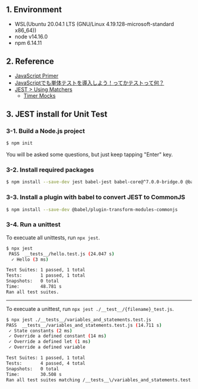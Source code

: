 ## 1. Environment

* WSL(Ubuntu 20.04.1 LTS (GNU/Linux 4.19.128-microsoft-standard x86_64))
* node v14.16.0
* npm 6.14.11

## 2. Reference

* [JavaScript Primer](https://jsprimer.net/)
* [JavaScriptでも単体テストを導入しよう！ってかテストって何？](https://sbfl.net/blog/2019/01/20/javascript-unittest/)
* [JEST > Using Matchers](https://jestjs.io/docs/using-matchers)
  * [Timer Mocks](https://jestjs.io/docs/timer-mocks)

## 3. JEST install for Unit Test

### 3-1. Build a Node.js project

```bash
$ npm init
```

You will be asked some questions, but just keep tapping "Enter" key.

### 3-2. Install required packages

```bash
$ npm install --save-dev jest babel-jest babel-core@^7.0.0-bridge.0 @babel/core @babel/preset-env
```

### 3-3. Install a plugin with babel to convert JEST to CommonJS

```bash
$ npm install --save-dev @babel/plugin-transform-modules-commonjs
```

### 3-4. Run a unittest

To execuate all unittests, run `npx jest`.

```bash
$ npx jest
 PASS  __tests__/hello.test.js (24.047 s)
  ✓ Hello (3 ms)

Test Suites: 1 passed, 1 total
Tests:       1 passed, 1 total
Snapshots:   0 total
Time:        48.781 s
Ran all test suites.
```

---

To execuate a unittest, run `npx jest ./__test__/{filename}_test.js`.

```bash
$ npx jest ./__tests__/variables_and_statements.test.js
PASS  __tests__/variables_and_statements.test.js (14.711 s)
 ✓ State constants (2 ms)
 ✓ Override a defined constant (14 ms)
 ✓ Override a defined let (1 ms)
 ✓ Override a defined variable

Test Suites: 1 passed, 1 total
Tests:       4 passed, 4 total
Snapshots:   0 total
Time:        30.508 s
Ran all test suites matching /__tests__\/variables_and_statements.test.js/i.
```
